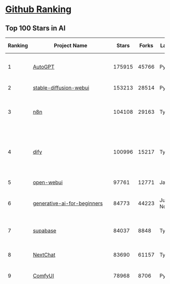 [Github Ranking](../README.md)
==========

## Top 100 Stars in AI

| Ranking | Project Name | Stars | Forks | Language | Open Issues | Description | Last Commit |
| ------- | ------------ | ----- | ----- | -------- | ----------- | ----------- | ----------- |
| 1 | [AutoGPT](https://github.com/Significant-Gravitas/AutoGPT) | 175915 | 45766 | Python | 142 | AutoGPT is the vision of accessible AI for everyone, to use and to build on. Our mission is to provide the tools, so that you can focus on what matters. | 2025-06-05T23:28:12Z |
| 2 | [stable-diffusion-webui](https://github.com/AUTOMATIC1111/stable-diffusion-webui) | 153213 | 28514 | Python | 2341 | Stable Diffusion web UI | 2025-05-03T06:17:03Z |
| 3 | [n8n](https://github.com/n8n-io/n8n) | 104108 | 29163 | TypeScript | 540 | Fair-code workflow automation platform with native AI capabilities. Combine visual building with custom code, self-host or cloud, 400+ integrations. | 2025-06-05T19:48:21Z |
| 4 | [dify](https://github.com/langgenius/dify) | 100996 | 15217 | TypeScript | 600 | Dify is an open-source LLM app development platform. Dify's intuitive interface combines AI workflow, RAG pipeline, agent capabilities, model management, observability features and more, letting you quickly go from prototype to production. | 2025-06-06T03:43:21Z |
| 5 | [open-webui](https://github.com/open-webui/open-webui) | 97761 | 12771 | JavaScript | 134 | User-friendly AI Interface (Supports Ollama, OpenAI API, ...) | 2025-06-05T18:38:47Z |
| 6 | [generative-ai-for-beginners](https://github.com/microsoft/generative-ai-for-beginners) | 84773 | 44223 | Jupyter Notebook | 5 | 21 Lessons, Get Started Building with Generative AI  🔗 https://microsoft.github.io/generative-ai-for-beginners/ | 2025-06-02T04:18:58Z |
| 7 | [supabase](https://github.com/supabase/supabase) | 84037 | 8848 | TypeScript | 256 | The open source Firebase alternative. Supabase gives you a dedicated Postgres database to build your web, mobile, and AI applications. | 2025-06-06T03:14:51Z |
| 8 | [NextChat](https://github.com/ChatGPTNextWeb/NextChat) | 83690 | 61157 | TypeScript | 635 | ✨ Light and Fast AI Assistant. Support: Web \| iOS \| MacOS \| Android \|  Linux \| Windows | 2025-04-19T08:00:42Z |
| 9 | [ComfyUI](https://github.com/comfyanonymous/ComfyUI) | 78968 | 8706 | Python | 2325 | The most powerful and modular diffusion model GUI, api and backend with a graph/nodes interface. | 2025-06-05T23:42:53Z |
| 10 | [funNLP](https://github.com/fighting41love/funNLP) | 73904 | 14871 | Python | 33 | 中英文敏感词、语言检测、中外手机/电话归属地/运营商查询、名字推断性别、手机号抽取、身份证抽取、邮箱抽取、中日文人名库、中文缩写库、拆字词典、词汇情感值、停用词、反动词表、暴恐词表、繁简体转换、英文模拟中文发音、汪峰歌词生成器、职业名称词库、同义词库、反义词库、否定词库、汽车品牌词库、汽车零件词库、连续英文切割、各种中文词向量、公司名字大全、古诗词库、IT词库、财经词库、成语词库、地名词库、历史名人词库、诗词词库、医学词库、饮食词库、法律词库、汽车词库、动物词库、中文聊天语料、中文谣言数据、百度中文问答数据集、句子相似度匹配算法集合、bert资源、文本生成&摘要相关工具、cocoNLP信息抽取工具、国内电话号码正则匹配、清华大学XLORE:中英文跨语言百科知识图谱、清华大学人工智能技术系列报告、自然语言生成、NLU太难了系列、自动对联数据及机器人、用户名黑名单列表、罪名法务名词及分类模型、微信公众号语料、cs224n深度学习自然语言处理课程、中文手写汉字识别、中文自然语言处理 语料/数据集、变量命名神器、分词语料库+代码、任务型对话英文数据集、ASR 语音数据集 + 基于深度学习的中文语音识别系统、笑声检测器、Microsoft多语言数字/单位/如日期时间识别包、中华新华字典数据库及api(包括常用歇后语、成语、词语和汉字)、文档图谱自动生成、SpaCy 中文模型、Common Voice语音识别数据集新版、神经网络关系抽取、基于bert的命名实体识别、关键词(Keyphrase)抽取包pke、基于医疗领域知识图谱的问答系统、基于依存句法与语义角色标注的事件三元组抽取、依存句法分析4万句高质量标注数据、cnocr：用来做中文OCR的Python3包、中文人物关系知识图谱项目、中文nlp竞赛项目及代码汇总、中文字符数据、speech-aligner: 从“人声语音”及其“语言文本”产生音素级别时间对齐标注的工具、AmpliGraph: 知识图谱表示学习(Python)库：知识图谱概念链接预测、Scattertext 文本可视化(python)、语言/知识表示工具：BERT & ERNIE、中文对比英文自然语言处理NLP的区别综述、Synonyms中文近义词工具包、HarvestText领域自适应文本挖掘工具（新词发现-情感分析-实体链接等）、word2word：(Python)方便易用的多语言词-词对集：62种语言/3,564个多语言对、语音识别语料生成工具：从具有音频/字幕的在线视频创建自动语音识别(ASR)语料库、构建医疗实体识别的模型（包含词典和语料标注）、单文档非监督的关键词抽取、Kashgari中使用gpt-2语言模型、开源的金融投资数据提取工具、文本自动摘要库TextTeaser: 仅支持英文、人民日报语料处理工具集、一些关于自然语言的基本模型、基于14W歌曲知识库的问答尝试--功能包括歌词接龙and已知歌词找歌曲以及歌曲歌手歌词三角关系的问答、基于Siamese bilstm模型的相似句子判定模型并提供训练数据集和测试数据集、用Transformer编解码模型实现的根据Hacker News文章标题自动生成评论、用BERT进行序列标记和文本分类的模板代码、LitBank：NLP数据集——支持自然语言处理和计算人文学科任务的100部带标记英文小说语料、百度开源的基准信息抽取系统、虚假新闻数据集、Facebook: LAMA语言模型分析，提供Transformer-XL/BERT/ELMo/GPT预训练语言模型的统一访问接口、CommonsenseQA：面向常识的英文QA挑战、中文知识图谱资料、数据及工具、各大公司内部里大牛分享的技术文档 PDF 或者 PPT、自然语言生成SQL语句（英文）、中文NLP数据增强（EDA）工具、英文NLP数据增强工具 、基于医药知识图谱的智能问答系统、京东商品知识图谱、基于mongodb存储的军事领域知识图谱问答项目、基于远监督的中文关系抽取、语音情感分析、中文ULMFiT-情感分析-文本分类-语料及模型、一个拍照做题程序、世界各国大规模人名库、一个利用有趣中文语料库 qingyun 训练出来的中文聊天机器人、中文聊天机器人seqGAN、省市区镇行政区划数据带拼音标注、教育行业新闻语料库包含自动文摘功能、开放了对话机器人-知识图谱-语义理解-自然语言处理工具及数据、中文知识图谱：基于百度百科中文页面-抽取三元组信息-构建中文知识图谱、masr: 中文语音识别-提供预训练模型-高识别率、Python音频数据增广库、中文全词覆盖BERT及两份阅读理解数据、ConvLab：开源多域端到端对话系统平台、中文自然语言处理数据集、基于最新版本rasa搭建的对话系统、基于TensorFlow和BERT的管道式实体及关系抽取、一个小型的证券知识图谱/知识库、复盘所有NLP比赛的TOP方案、OpenCLaP：多领域开源中文预训练语言模型仓库、UER：基于不同语料+编码器+目标任务的中文预训练模型仓库、中文自然语言处理向量合集、基于金融-司法领域(兼有闲聊性质)的聊天机器人、g2pC：基于上下文的汉语读音自动标记模块、Zincbase 知识图谱构建工具包、诗歌质量评价/细粒度情感诗歌语料库、快速转化「中文数字」和「阿拉伯数字」、百度知道问答语料库、基于知识图谱的问答系统、jieba_fast 加速版的jieba、正则表达式教程、中文阅读理解数据集、基于BERT等最新语言模型的抽取式摘要提取、Python利用深度学习进行文本摘要的综合指南、知识图谱深度学习相关资料整理、维基大规模平行文本语料、StanfordNLP 0.2.0：纯Python版自然语言处理包、NeuralNLP-NeuralClassifier：腾讯开源深度学习文本分类工具、端到端的封闭域对话系统、中文命名实体识别：NeuroNER vs. BertNER、新闻事件线索抽取、2019年百度的三元组抽取比赛：“科学空间队”源码、基于依存句法的开放域文本知识三元组抽取和知识库构建、中文的GPT2训练代码、ML-NLP - 机器学习(Machine Learning)NLP面试中常考到的知识点和代码实现、nlp4han:中文自然语言处理工具集(断句/分词/词性标注/组块/句法分析/语义分析/NER/N元语法/HMM/代词消解/情感分析/拼写检查、XLM：Facebook的跨语言预训练语言模型、用基于BERT的微调和特征提取方法来进行知识图谱百度百科人物词条属性抽取、中文自然语言处理相关的开放任务-数据集-当前最佳结果、CoupletAI - 基于CNN+Bi-LSTM+Attention 的自动对对联系统、抽象知识图谱、MiningZhiDaoQACorpus - 580万百度知道问答数据挖掘项目、brat rapid annotation tool: 序列标注工具、大规模中文知识图谱数据：1.4亿实体、数据增强在机器翻译及其他nlp任务中的应用及效果、allennlp阅读理解:支持多种数据和模型、PDF表格数据提取工具 、 Graphbrain：AI开源软件库和科研工具，目的是促进自动意义提取和文本理解以及知识的探索和推断、简历自动筛选系统、基于命名实体识别的简历自动摘要、中文语言理解测评基准，包括代表性的数据集&基准模型&语料库&排行榜、树洞 OCR 文字识别 、从包含表格的扫描图片中识别表格和文字、语声迁移、Python口语自然语言处理工具集(英文)、 similarity：相似度计算工具包，java编写、海量中文预训练ALBERT模型 、Transformers 2.0 、基于大规模音频数据集Audioset的音频增强 、Poplar：网页版自然语言标注工具、图片文字去除，可用于漫画翻译 、186种语言的数字叫法库、Amazon发布基于知识的人-人开放领域对话数据集 、中文文本纠错模块代码、繁简体转换 、 Python实现的多种文本可读性评价指标、类似于人名/地名/组织机构名的命名体识别数据集 、东南大学《知识图谱》研究生课程(资料)、. 英文拼写检查库 、 wwsearch是企业微信后台自研的全文检索引擎、CHAMELEON：深度学习新闻推荐系统元架构 、 8篇论文梳理BERT相关模型进展与反思、DocSearch：免费文档搜索引擎、 LIDA：轻量交互式对话标注工具 、aili - the fastest in-memory index in the East 东半球最快并发索引 、知识图谱车音工作项目、自然语言生成资源大全 、中日韩分词库mecab的Python接口库、中文文本摘要/关键词提取、汉字字符特征提取器 (featurizer)，提取汉字的特征（发音特征、字形特征）用做深度学习的特征、中文生成任务基准测评 、中文缩写数据集、中文任务基准测评 - 代表性的数据集-基准(预训练)模型-语料库-baseline-工具包-排行榜、PySS3：面向可解释AI的SS3文本分类器机器可视化工具 、中文NLP数据集列表、COPE - 格律诗编辑程序、doccano：基于网页的开源协同多语言文本标注工具 、PreNLP：自然语言预处理库、简单的简历解析器，用来从简历中提取关键信息、用于中文闲聊的GPT2模型：GPT2-chitchat、基于检索聊天机器人多轮响应选择相关资源列表(Leaderboards、Datasets、Papers)、(Colab)抽象文本摘要实现集锦(教程 、词语拼音数据、高效模糊搜索工具、NLP数据增广资源集、微软对话机器人框架 、 GitHub Typo Corpus：大规模GitHub多语言拼写错误/语法错误数据集、TextCluster：短文本聚类预处理模块 Short text cluster、面向语音识别的中文文本规范化、BLINK：最先进的实体链接库、BertPunc：基于BERT的最先进标点修复模型、Tokenizer：快速、可定制的文本词条化库、中文语言理解测评基准，包括代表性的数据集、基准(预训练)模型、语料库、排行榜、spaCy 医学文本挖掘与信息提取 、 NLP任务示例项目代码集、 python拼写检查库、chatbot-list - 行业内关于智能客服、聊天机器人的应用和架构、算法分享和介绍、语音质量评价指标(MOSNet, BSSEval, STOI, PESQ, SRMR)、 用138GB语料训练的法文RoBERTa预训练语言模型 、BERT-NER-Pytorch：三种不同模式的BERT中文NER实验、无道词典 - 有道词典的命令行版本，支持英汉互查和在线查询、2019年NLP亮点回顾、 Chinese medical dialogue data 中文医疗对话数据集 、最好的汉字数字(中文数字)-阿拉伯数字转换工具、 基于百科知识库的中文词语多词义/义项获取与特定句子词语语义消歧、awesome-nlp-sentiment-analysis - 情感分析、情绪原因识别、评价对象和评价词抽取、LineFlow：面向所有深度学习框架的NLP数据高效加载器、中文医学NLP公开资源整理 、MedQuAD：(英文)医学问答数据集、将自然语言数字串解析转换为整数和浮点数、Transfer Learning in Natural Language Processing (NLP) 、面向语音识别的中文/英文发音辞典、Tokenizers：注重性能与多功能性的最先进分词器、CLUENER 细粒度命名实体识别 Fine Grained Named Entity Recognition、 基于BERT的中文命名实体识别、中文谣言数据库、NLP数据集/基准任务大列表、nlp相关的一些论文及代码, 包括主题模型、词向量(Word Embedding)、命名实体识别(NER)、文本分类(Text Classificatin)、文本生成(Text Generation)、文本相似性(Text Similarity)计算等，涉及到各种与nlp相关的算法，基于keras和tensorflow 、Python文本挖掘/NLP实战示例、 Blackstone：面向非结构化法律文本的spaCy pipeline和NLP模型通过同义词替换实现文本“变脸” 、中文 预训练 ELECTREA 模型: 基于对抗学习 pretrain Chinese Model 、albert-chinese-ner - 用预训练语言模型ALBERT做中文NER 、基于GPT2的特定主题文本生成/文本增广、开源预训练语言模型合集、多语言句向量包、编码、标记和实现：一种可控高效的文本生成方法、 英文脏话大列表 、attnvis：GPT2、BERT等transformer语言模型注意力交互可视化、CoVoST：Facebook发布的多语种语音-文本翻译语料库，包括11种语言(法语、德语、荷兰语、俄语、西班牙语、意大利语、土耳其语、波斯语、瑞典语、蒙古语和中文)的语音、文字转录及英文译文、Jiagu自然语言处理工具 - 以BiLSTM等模型为基础，提供知识图谱关系抽取 中文分词 词性标注 命名实体识别 情感分析 新词发现 关键词 文本摘要 文本聚类等功能、用unet实现对文档表格的自动检测，表格重建、NLP事件提取文献资源列表 、 金融领域自然语言处理研究资源大列表、CLUEDatasetSearch - 中英文NLP数据集：搜索所有中文NLP数据集，附常用英文NLP数据集 、medical_NER - 中文医学知识图谱命名实体识别 、(哈佛)讲因果推理的免费书、知识图谱相关学习资料/数据集/工具资源大列表、Forte：灵活强大的自然语言处理pipeline工具集 、Python字符串相似性算法库、PyLaia：面向手写文档分析的深度学习工具包、TextFooler：针对文本分类/推理的对抗文本生成模块、Haystack：灵活、强大的可扩展问答(QA)框架、中文关键短语抽取工具 | 2024-05-10T07:38:24Z |
| 11 | [Deep-Live-Cam](https://github.com/hacksider/Deep-Live-Cam) | 70611 | 10004 | Python | 81 | real time face swap and one-click video deepfake with only a single image | 2025-06-01T04:05:04Z |
| 12 | [langflow](https://github.com/langflow-ai/langflow) | 69528 | 6730 | Python | 410 | Langflow is a powerful tool for building and deploying AI-powered agents and workflows. | 2025-06-06T00:00:48Z |
| 13 | [AppFlowy](https://github.com/AppFlowy-IO/AppFlowy) | 63673 | 4332 | Dart | 978 | Bring projects, wikis, and teams together with AI. AppFlowy is the AI collaborative workspace where you achieve more without losing control of your data. The leading open source Notion alternative. | 2025-06-05T04:25:40Z |
| 14 | [browser-use](https://github.com/browser-use/browser-use) | 62479 | 7038 | Python | 406 | 🌐 Make websites accessible for AI agents. Automate tasks online with ease. | 2025-06-06T03:23:44Z |
| 15 | [lobe-chat](https://github.com/lobehub/lobe-chat) | 62257 | 12957 | TypeScript | 766 | 🤯 Lobe Chat - an open-source, modern-design AI chat framework. Supports Multi AI Providers( OpenAI / Claude 4 / Gemini / Ollama / DeepSeek / Qwen), Knowledge Base (file upload / knowledge management / RAG ), Multi-Modals (Plugins/Artifacts) and Thinking. One-click FREE deployment of your private ChatGPT/ Claude / DeepSeek application. | 2025-06-06T00:32:51Z |
| 16 | [MetaGPT](https://github.com/FoundationAgents/MetaGPT) | 56164 | 6712 | Python | 28 | 🌟 The Multi-Agent Framework: First AI Software Company, Towards Natural Language Programming | 2025-05-16T13:18:18Z |
| 17 | [system-prompts-and-models-of-ai-tools](https://github.com/x1xhlol/system-prompts-and-models-of-ai-tools) | 55355 | 16924 | None | 15 | FULL v0, Cursor, Manus, Same.dev, Lovable, Devin, Replit Agent, Windsurf Agent, VSCode Agent, Dia Browser & Trae AI (And other Open Sourced) System Prompts, Tools & AI Models. | 2025-05-31T11:10:54Z |
| 18 | [ragflow](https://github.com/infiniflow/ragflow) | 54424 | 5277 | Python | 2186 | RAGFlow is an open-source RAG (Retrieval-Augmented Generation) engine based on deep document understanding. | 2025-06-06T02:05:59Z |
| 19 | [gpt-engineer](https://github.com/AntonOsika/gpt-engineer) | 54287 | 7162 | Python | 24 | CLI platform to experiment with codegen. Precursor to: https://lovable.dev | 2025-05-14T10:15:10Z |
| 20 | [ChatGPT](https://github.com/lencx/ChatGPT) | 53803 | 6112 | Rust | 805 | 🔮 ChatGPT Desktop Application (Mac, Windows and Linux) | 2024-08-29T17:58:11Z |
| 21 | [awesome-mcp-servers](https://github.com/punkpeye/awesome-mcp-servers) | 53344 | 4022 | None | 25 | A collection of MCP servers. | 2025-06-04T12:12:56Z |
| 22 | [meilisearch](https://github.com/meilisearch/meilisearch) | 51699 | 2062 | Rust | 192 | A lightning-fast search engine API bringing AI-powered hybrid search to your sites and applications. | 2025-06-05T20:08:12Z |
| 23 | [LLaMA-Factory](https://github.com/hiyouga/LLaMA-Factory) | 51689 | 6248 | Python | 482 | Unified Efficient Fine-Tuning of 100+ LLMs & VLMs (ACL 2024) | 2025-06-06T03:50:10Z |
| 24 | [LLMs-from-scratch](https://github.com/rasbt/LLMs-from-scratch) | 50710 | 7369 | Jupyter Notebook | 6 | Implement a ChatGPT-like LLM in PyTorch from scratch, step by step | 2025-04-20T02:16:18Z |
| 25 | [autogen](https://github.com/microsoft/autogen) | 45580 | 6906 | Python | 501 | A programming framework for agentic AI 🤖 PyPi: autogen-agentchat Discord: https://aka.ms/autogen-discord Office Hour: https://aka.ms/autogen-officehour | 2025-06-05T19:36:32Z |
| 26 | [crawl4ai](https://github.com/unclecode/crawl4ai) | 45048 | 4242 | Python | 138 | 🚀🤖 Crawl4AI: Open-source LLM Friendly Web Crawler & Scraper. Don't be shy, join here: https://discord.gg/jP8KfhDhyN | 2025-06-05T14:40:42Z |
| 27 | [anything-llm](https://github.com/Mintplex-Labs/anything-llm) | 44986 | 4451 | JavaScript | 252 | The all-in-one Desktop & Docker AI application with built-in RAG, AI agents, No-code agent builder, MCP compatibility,  and more. | 2025-06-06T00:01:01Z |
| 28 | [JeecgBoot](https://github.com/jeecgboot/JeecgBoot) | 42931 | 15372 | Java | 26 | 🔥集成完善AIGC应用的低代码平台，旨在帮助企业快速实现低代码开发和构建、部署个性化的 AI 应用。 前后端分离 SpringBoot，SpringCloud，Ant Design&Vue3，Mybatis，Shiro！强大的代码生成器让前后端代码一键生成，无需写任何代码! 成套AI大模型功能: AI模型管理、AI应用、知识库、AI流程编排、AI对话助手等； | 2025-06-05T07:54:52Z |
| 29 | [OpenBB](https://github.com/OpenBB-finance/OpenBB) | 41867 | 3758 | Python | 41 | Investment Research for Everyone, Everywhere. | 2025-06-04T22:18:40Z |
| 30 | [ClickHouse](https://github.com/ClickHouse/ClickHouse) | 41038 | 7357 | C++ | 4094 | ClickHouse® is a real-time analytics database management system | 2025-06-06T02:10:12Z |
| 31 | [kong](https://github.com/Kong/kong) | 40984 | 4932 | Lua | 72 | 🦍 The Cloud-Native API Gateway and AI Gateway. | 2025-06-05T03:45:17Z |
| 32 | [ailearning](https://github.com/apachecn/ailearning) | 40942 | 11568 | Python | 2 | AiLearning：数据分析+机器学习实战+线性代数+PyTorch+NLTK+TF2 | 2024-11-12T16:21:55Z |
| 33 | [ColossalAI](https://github.com/hpcaitech/ColossalAI) | 40931 | 4520 | Python | 426 | Making large AI models cheaper, faster and more accessible | 2025-06-05T09:57:13Z |
| 34 | [airflow](https://github.com/apache/airflow) | 40430 | 15127 | Python | 1133 | Apache Airflow - A platform to programmatically author, schedule, and monitor workflows | 2025-06-06T03:10:03Z |
| 35 | [Flowise](https://github.com/FlowiseAI/Flowise) | 39585 | 20389 | TypeScript | 555 | Build AI Agents, Visually | 2025-06-05T23:46:41Z |
| 36 | [firecrawl](https://github.com/mendableai/firecrawl) | 39466 | 3652 | TypeScript | 180 | 🔥 Turn entire websites into LLM-ready markdown or structured data. Scrape, crawl and extract with a single API. | 2025-06-05T22:30:40Z |
| 37 | [GitHubDaily](https://github.com/GitHubDaily/GitHubDaily) | 38294 | 3997 | None | 356 | 坚持分享 GitHub 上高质量、有趣实用的开源技术教程、开发者工具、编程网站、技术资讯。A list cool, interesting projects of GitHub. | 2025-03-20T08:54:47Z |
| 38 | [quivr](https://github.com/QuivrHQ/quivr) | 37946 | 3640 | Python | 4 | Opiniated RAG for integrating GenAI in your apps 🧠   Focus on your product rather than the RAG. Easy integration in existing products with customisation!  Any LLM: GPT4, Groq, Llama. Any Vectorstore: PGVector, Faiss. Any Files. Anyway you want.  | 2025-06-05T08:58:25Z |
| 39 | [AI-For-Beginners](https://github.com/microsoft/AI-For-Beginners) | 37875 | 7071 | Jupyter Notebook | 24 | 12 Weeks, 24 Lessons, AI for All! | 2025-04-29T16:09:57Z |
| 40 | [photoprism](https://github.com/photoprism/photoprism) | 37556 | 2092 | Go | 425 | AI-Powered Photos App for the Decentralized Web 🌈💎✨ | 2025-06-04T00:59:03Z |
| 41 | [chatgpt-on-wechat](https://github.com/zhayujie/chatgpt-on-wechat) | 37508 | 9271 | Python | 289 | 基于大模型搭建的聊天机器人，同时支持 微信公众号、企业微信应用、飞书、钉钉 等接入，可选择GPT4.1/GPT-4o/GPT-o1/ DeepSeek/Claude/文心一言/讯飞星火/通义千问/ Gemini/GLM-4/Kimi/LinkAI，能处理文本、语音和图片，访问操作系统和互联网，支持基于自有知识库进行定制企业智能客服。 | 2025-05-30T09:06:57Z |
| 42 | [ray](https://github.com/ray-project/ray) | 37386 | 6345 | Python | 3771 | Ray is an AI compute engine. Ray consists of a core distributed runtime and a set of AI Libraries for accelerating ML workloads. | 2025-06-06T02:55:29Z |
| 43 | [Open-Assistant](https://github.com/LAION-AI/Open-Assistant) | 37365 | 3265 | Python | 228 | OpenAssistant is a chat-based assistant that understands tasks, can interact with third-party systems, and retrieve information dynamically to do so. | 2024-08-17T01:55:35Z |
| 44 | [upscayl](https://github.com/upscayl/upscayl) | 37273 | 1713 | TypeScript | 59 | 🆙 Upscayl - #1 Free and Open Source AI Image Upscaler for Linux, MacOS and Windows. | 2025-05-30T13:04:45Z |
| 45 | [MockingBird](https://github.com/babysor/MockingBird) | 36319 | 5256 | Python | 476 | 🚀AI拟声: 5秒内克隆您的声音并生成任意语音内容 Clone a voice in 5 seconds to generate arbitrary speech in real-time | 2024-11-15T05:00:29Z |
| 46 | [MoneyPrinterTurbo](https://github.com/harry0703/MoneyPrinterTurbo) | 35702 | 5070 | Python | 146 | 利用AI大模型，一键生成高清短视频 Generate short videos with one click using AI LLM. | 2025-05-16T03:03:36Z |
| 47 | [google-research](https://github.com/google-research/google-research) | 35696 | 8096 | Jupyter Notebook | 1027 | Google Research | 2025-06-05T19:54:02Z |
| 48 | [chatbox](https://github.com/chatboxai/chatbox) | 35113 | 3365 | TypeScript | 708 | User-friendly Desktop Client App for AI Models/LLMs (GPT, Claude, Gemini, Ollama...) | 2025-05-28T12:59:36Z |
| 49 | [ai-hedge-fund](https://github.com/virattt/ai-hedge-fund) | 34832 | 6063 | Python | 12 | An AI Hedge Fund Team | 2025-06-05T19:43:37Z |
| 50 | [AgentGPT](https://github.com/reworkd/AgentGPT) | 34258 | 9433 | TypeScript | 128 | 🤖 Assemble, configure, and deploy autonomous AI Agents in your browser. | 2025-04-29T01:19:32Z |
| 51 | [gold-miner](https://github.com/xitu/gold-miner) | 34134 | 5043 | None | 8 | 🥇掘金翻译计划，可能是世界最大最好的英译中技术社区，最懂读者和译者的翻译平台： | 2024-04-17T09:44:37Z |
| 52 | [aider](https://github.com/Aider-AI/aider) | 33959 | 3098 | Python | 860 | aider is AI pair programming in your terminal | 2025-06-05T14:51:45Z |
| 53 | [mem0](https://github.com/mem0ai/mem0) | 33808 | 3349 | Python | 326 | Memory for AI Agents; SOTA in AI Agent Memory; Announcing OpenMemory MCP - local and secure memory management. | 2025-06-05T16:22:04Z |
| 54 | [awesome-llm-apps](https://github.com/Shubhamsaboo/awesome-llm-apps) | 33257 | 3795 | Python | 6 | Collection of awesome LLM apps with AI Agents and RAG using OpenAI, Anthropic, Gemini and opensource models. | 2025-06-06T02:10:37Z |
| 55 | [LocalAI](https://github.com/mudler/LocalAI) | 33059 | 2528 | Go | 452 | :robot: The free, Open Source alternative to OpenAI, Claude and others. Self-hosted and local-first. Drop-in replacement for OpenAI,  running on consumer-grade hardware. No GPU required. Runs gguf, transformers, diffusers and many more models architectures. Features: Generate Text, Audio, Video, Images, Voice Cloning, Distributed, P2P inference | 2025-06-05T22:10:02Z |
| 56 | [gpt-pilot](https://github.com/Pythagora-io/gpt-pilot) | 32766 | 3342 | Python | 235 | The first real AI developer | 2025-03-04T06:26:32Z |
| 57 | [crewAI](https://github.com/crewAIInc/crewAI) | 32522 | 4367 | Python | 52 | Framework for orchestrating role-playing, autonomous AI agents. By fostering collaborative intelligence, CrewAI empowers agents to work together seamlessly, tackling complex tasks. | 2025-06-05T16:35:00Z |
| 58 | [spaCy](https://github.com/explosion/spaCy) | 31712 | 4507 | Python | 156 | 💫 Industrial-strength Natural Language Processing (NLP) in Python | 2025-05-28T15:28:05Z |
| 59 | [mindsdb](https://github.com/mindsdb/mindsdb) | 31660 | 5243 | Python | 82 | AI's query engine - Platform for building AI that can answer questions over large scale federated data. - The only MCP Server you'll ever need | 2025-06-06T01:07:24Z |
| 60 | [nacos](https://github.com/alibaba/nacos) | 31513 | 13037 | Java | 257 | an easy-to-use dynamic service discovery, configuration and service management platform for building AI cloud native applications. | 2025-06-05T20:04:01Z |
| 61 | [fairseq](https://github.com/facebookresearch/fairseq) | 31499 | 6536 | Python | 1180 | Facebook AI Research Sequence-to-Sequence Toolkit written in Python. | 2025-01-09T16:43:36Z |
| 62 | [chatbot-ui](https://github.com/mckaywrigley/chatbot-ui) | 31466 | 8956 | TypeScript | 170 | AI chat for any model. | 2024-08-03T00:38:07Z |
| 63 | [fabric](https://github.com/danielmiessler/fabric) | 31439 | 3255 | JavaScript | 204 | fabric is an open-source framework for augmenting humans using AI. It provides a modular framework for solving specific problems using a crowdsourced set of AI prompts that can be used anywhere. | 2025-05-31T19:48:47Z |
| 64 | [ruoyi-vue-pro](https://github.com/YunaiV/ruoyi-vue-pro) | 31353 | 6751 | Java | 26 | 🔥 官方推荐 🔥 RuoYi-Vue 全新 Pro 版本，优化重构所有功能。基于 Spring Boot + MyBatis Plus + Vue & Element 实现的后台管理系统 + 微信小程序，支持 RBAC 动态权限、数据权限、SaaS 多租户、Flowable 工作流、三方登录、支付、短信、商城、CRM、ERP、AI 大模型等功能。你的 ⭐️ Star ⭐️，是作者生发的动力！ | 2025-05-24T01:29:44Z |
| 65 | [docling](https://github.com/docling-project/docling) | 31346 | 1997 | Python | 337 | Get your documents ready for gen AI | 2025-06-05T07:11:31Z |
| 66 | [tabby](https://github.com/TabbyML/tabby) | 31294 | 1495 | Rust | 185 | Self-hosted AI coding assistant | 2025-06-05T20:03:20Z |
| 67 | [netron](https://github.com/lutzroeder/netron) | 30390 | 2913 | JavaScript | 20 | Visualizer for neural network, deep learning and machine learning models | 2025-06-05T14:21:27Z |
| 68 | [khoj](https://github.com/khoj-ai/khoj) | 30254 | 1702 | Python | 75 | Your AI second brain. Self-hostable. Get answers from the web or your docs. Build custom agents, schedule automations, do deep research. Turn any online or local LLM into your personal, autonomous AI (gpt, claude, gemini, llama, qwen, mistral). Get started - free. | 2025-06-04T07:05:04Z |
| 69 | [cursor](https://github.com/getcursor/cursor) | 30198 | 1915 | None | 1764 | The AI Code Editor | 2024-10-13T19:23:26Z |
| 70 | [AI-Expert-Roadmap](https://github.com/AMAI-GmbH/AI-Expert-Roadmap) | 29927 | 2529 | JavaScript | 19 | Roadmap to becoming an Artificial Intelligence Expert in 2022 | 2023-12-31T02:20:16Z |
| 71 | [roop](https://github.com/s0md3v/roop) | 29889 | 6780 | Python | 0 | one-click face swap | 2024-08-19T12:57:17Z |
| 72 | [pytorch-lightning](https://github.com/Lightning-AI/pytorch-lightning) | 29563 | 3506 | Python | 945 | Pretrain, finetune ANY AI model of ANY size on multiple GPUs, TPUs with zero code changes. | 2025-06-05T17:07:02Z |
| 73 | [Mr.-Ranedeer-AI-Tutor](https://github.com/JushBJJ/Mr.-Ranedeer-AI-Tutor) | 29551 | 3375 | None | 13 | A GPT-4 AI Tutor Prompt for customizable personalized learning experiences. | 2024-03-25T13:06:55Z |
| 74 | [cursor-free-vip](https://github.com/yeongpin/cursor-free-vip) | 28973 | 3659 | Python | 449 | [Support 0.49.x]（Reset Cursor AI MachineID & Bypass Higher Token Limit） Cursor Ai ，自动重置机器ID ， 免费升级使用Pro功能: You've reached your trial request limit. / Too many free trial accounts used on this machine. Please upgrade to pro. We have this limit in place to prevent abuse. Please let us know if you believe this is a mistake. | 2025-05-22T02:41:44Z |
| 75 | [exo](https://github.com/exo-explore/exo) | 28363 | 1785 | Python | 345 | Run your own AI cluster at home with everyday devices 📱💻 🖥️⌚ | 2025-03-21T22:23:32Z |
| 76 | [Jobs_Applier_AI_Agent_AIHawk](https://github.com/feder-cr/Jobs_Applier_AI_Agent_AIHawk) | 28264 | 4256 | Python | 11 | AIHawk aims to easy job hunt process by automating the job application process. Utilizing artificial intelligence, it enables users to apply for multiple jobs in a tailored way. | 2025-05-28T13:24:12Z |
| 77 | [agno](https://github.com/agno-agi/agno) | 27755 | 3547 | Python | 83 | Full-stack framework for building Multi-Agent Systems with memory, knowledge and reasoning. | 2025-06-05T23:10:47Z |
| 78 | [so-vits-svc](https://github.com/svc-develop-team/so-vits-svc) | 27174 | 5002 | Python | 21 | SoftVC VITS Singing Voice Conversion | 2023-11-11T13:11:31Z |
| 79 | [continue](https://github.com/continuedev/continue) | 26715 | 2900 | TypeScript | 860 | ⏩ Create, share, and use custom AI code assistants with our open-source IDE extensions and hub of models, rules, prompts, docs, and other building blocks | 2025-06-06T00:18:15Z |
| 80 | [Folo](https://github.com/RSSNext/Folo) | 26425 | 1138 | TypeScript | 172 | 🧡 Follow everything in one place | 2025-06-06T03:03:55Z |
| 81 | [LibreChat](https://github.com/danny-avila/LibreChat) | 26261 | 4607 | TypeScript | 154 | Enhanced ChatGPT Clone: Features Agents, DeepSeek, Anthropic, AWS, OpenAI, Assistants API, Azure, Groq, o1, GPT-4o, Mistral, OpenRouter, Vertex AI, Gemini, Artifacts, AI model switching, message search, Code Interpreter, langchain, DALL-E-3, OpenAPI Actions, Functions, Secure Multi-User Auth, Presets, open-source for self-hosting. Active project. | 2025-06-06T00:48:46Z |
| 82 | [generative-models](https://github.com/Stability-AI/generative-models) | 25983 | 2884 | Python | 265 | Generative Models by Stability AI | 2025-05-20T14:53:33Z |
| 83 | [nx](https://github.com/nrwl/nx) | 25911 | 2530 | TypeScript | 623 | An AI-first build platform that connects everything from your editor to CI. Helping you deliver fast, without breaking things. | 2025-06-05T23:33:46Z |
| 84 | [composio](https://github.com/ComposioHQ/composio) | 25451 | 4416 | Python | 43 | Composio equip's your AI agents & LLMs with 100+ high-quality integrations via function calling | 2025-06-05T06:41:25Z |
| 85 | [llm-app](https://github.com/pathwaycom/llm-app) | 25295 | 627 | Jupyter Notebook | 5 | Ready-to-run cloud templates for RAG, AI pipelines, and enterprise search with live data. 🐳Docker-friendly.⚡Always in sync with Sharepoint, Google Drive, S3, Kafka, PostgreSQL, real-time data APIs, and more. | 2025-05-16T07:58:43Z |
| 86 | [InvokeAI](https://github.com/invoke-ai/InvokeAI) | 25248 | 2565 | TypeScript | 722 | Invoke is a leading creative engine for Stable Diffusion models, empowering professionals, artists, and enthusiasts to generate and create visual media using the latest AI-driven technologies. The solution offers an industry leading WebUI, and serves as the foundation for multiple commercial products. | 2025-06-06T02:54:49Z |
| 87 | [Genesis](https://github.com/Genesis-Embodied-AI/Genesis) | 25217 | 2264 | Python | 102 | A generative world for general-purpose robotics & embodied AI learning. | 2025-06-06T00:34:41Z |
| 88 | [semantic-kernel](https://github.com/microsoft/semantic-kernel) | 24919 | 3910 | C# | 424 | Integrate cutting-edge LLM technology quickly and easily into your apps | 2025-06-06T00:37:37Z |
| 89 | [FastGPT](https://github.com/labring/FastGPT) | 24598 | 6319 | TypeScript | 549 | FastGPT is a knowledge-based platform built on the LLMs, offers a comprehensive suite of out-of-the-box capabilities such as data processing, RAG retrieval, and visual AI workflow orchestration, letting you easily develop and deploy complex question-answering systems without the need for extensive setup or configuration. | 2025-06-05T05:09:49Z |
| 90 | [PDFMathTranslate](https://github.com/Byaidu/PDFMathTranslate) | 24465 | 2109 | Python | 107 | PDF scientific paper translation with preserved formats - 基于 AI 完整保留排版的 PDF 文档全文双语翻译，支持 Google/DeepL/Ollama/OpenAI 等服务，提供 CLI/GUI/MCP/Docker/Zotero | 2025-06-04T11:07:20Z |
| 91 | [kratos](https://github.com/go-kratos/kratos) | 24411 | 4084 | Go | 16 | Your ultimate Go microservices framework for the cloud-native era. | 2025-06-01T18:48:42Z |
| 92 | [ai-agents-for-beginners](https://github.com/microsoft/ai-agents-for-beginners) | 24410 | 6541 | Jupyter Notebook | 7 | 11 Lessons to Get Started Building AI Agents | 2025-06-05T14:53:53Z |
| 93 | [qlib](https://github.com/microsoft/qlib) | 24274 | 3760 | Python | 237 | Qlib is an AI-oriented Quant investment platform that aims to use AI tech to empower Quant Research, from exploring ideas to implementing productions. Qlib supports diverse ML modeling paradigms, including supervised learning, market dynamics modeling, and RL, and is now equipped with https://github.com/microsoft/RD-Agent to automate R&D process. | 2025-05-29T07:18:13Z |
| 94 | [modular](https://github.com/modular/modular) | 24191 | 2618 | Mojo | 675 | The Modular Platform (includes MAX & Mojo) | 2025-06-05T14:55:31Z |
| 95 | [qdrant](https://github.com/qdrant/qdrant) | 23978 | 1647 | Rust | 330 | Qdrant - High-performance, massive-scale Vector Database and Vector Search Engine for the next generation of AI. Also available in the cloud https://cloud.qdrant.io/ | 2025-06-06T03:34:29Z |
| 96 | [500-AI-Machine-learning-Deep-learning-Computer-vision-NLP-Projects-with-code](https://github.com/ashishpatel26/500-AI-Machine-learning-Deep-learning-Computer-vision-NLP-Projects-with-code) | 23971 | 5725 | None | 42 | 500 AI Machine learning Deep learning Computer vision NLP Projects with code | 2024-07-26T13:06:49Z |
| 97 | [Warp](https://github.com/warpdotdev/Warp) | 23624 | 462 | None | 2941 | Warp is a modern, Rust-based terminal with AI built in so you and your team can build great software, faster. | 2025-05-16T13:30:24Z |
| 98 | [facefusion](https://github.com/facefusion/facefusion) | 23252 | 3610 | Python | 0 | Industry leading face manipulation platform | 2025-06-04T20:29:48Z |
| 99 | [Chat2DB](https://github.com/CodePhiliaX/Chat2DB) | 23187 | 2514 | Java | 460 | 🔥🔥🔥AI-driven database tool and SQL client, The hottest GUI client, supporting MySQL, Oracle, PostgreSQL, DB2, SQL Server, DB2, SQLite, H2, ClickHouse, and more. | 2025-05-22T02:29:00Z |
| 100 | [gin-vue-admin](https://github.com/flipped-aurora/gin-vue-admin) | 22966 | 6725 | Go | 21 | 🚀Vite+Vue3+Gin拥有AI辅助的基础开发平台，支持TS和JS混用。它集成了JWT鉴权、权限管理、动态路由、显隐可控组件、分页封装、多点登录拦截、资源权限、上传下载、代码生成器、表单生成器和可配置的导入导出等开发必备功能。 | 2025-06-05T03:31:25Z |

